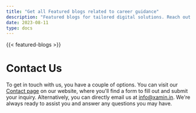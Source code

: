 ```yaml
---
title: "Get all Featured blogs related to career guidance"
description: "Featured blogs for tailored digital solutions. Reach out for career guidance, web development, SEO, content writing, and more. Let's transform your digital journey."
date: 2023-08-11
type: docs
---
```


{{< featured-blogs >}}

# Contact Us

To get in touch with us, you have a couple of options. You can visit our [Contact page](</contact>) on our website, where you'll find a form to fill out and submit your inquiry. Alternatively, you can directly email us at [info@xamin.in](<mailto:info@xamin.in>). We're always ready to assist you and answer any questions you may have.
